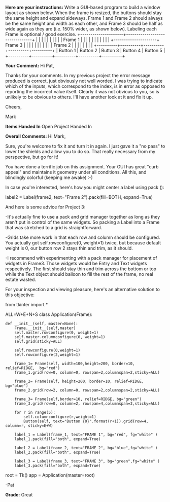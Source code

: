 ﻿**Here are your instructions:**
Write a GUI-based program to build a window layout as shown below. When the frame is resized, the buttons should stay the same height and expand sideways. Frame 1 and Frame 2 should always be the same height and width as each other, and Frame 3 should be half as wide again as they are (i.e. 150% wider, as shown below).  Labeling each Frame is optional / good exercise.
+---------------------+--------------------------------+
|                     |                                |
|                     |                                |
|                     |                                |
|      Frame 1        |                                |
|                     |                                |
|                     |                                |
|                     |                                |
+---------------------+               Frame 3          |
|                     |                                |
|                     |                                |
|                     |                                |
|     Frame 2         |                                |
|                     |                                |
|                     |                                |
+----------+----------+----------+----------+----------+
| Button 1 | Button 2 | Button 3 | Button 4 | Button 5 |
+----------+----------+----------+----------+----------+

**Your Comment:**
Hi Pat,

Thanks for your comments.  In my previous project the error message produced is correct, just
obviously not well worded.  I was trying to indicate which of the inputs, which correspond to the
index, is in error as opposed to reporting the incorrect value itself.  Clearly it was not obvious to
you, so is unlikely to be obvious to others.  I'll have another look at it and fix it up.

Cheers,

Mark

**Items Handed In**
Open Project Handed In

**Overall Comments:**
Hi Mark,

Sure, you're welcome to fix it and turn it in again. I just gave it a "no pass" to lower the shields and allow you to do so. That really necessary from my perspective, but go for it!

You have done a terrific job on this assignment. Your GUI has great "curb appeal" and maintains it geometry under all conditions. All this, and blindingly colorful (keeping me awake) :-)

In case you're interested, here's how you might center a label using pack ():

label2 = Label(frame2, text="Frame 2").pack(fill=BOTH, expand=True)

And here is some advice for Project 3:

-It's actually fine to use a pack and grid manager together as long as they aren't put in control of the same widgets.  So packing a Label into a Frame that was stretched to a grid is straightforward. 

-Grids take more work in that each row and column should be configured.   You actually got self.rowconfigure(0, weight=1) twice, but because  default weight is 0,  our button row 2 stays thin and trim, as it should.

-I recommend with experimenting with a pack manager for placement of widgets in Frame3. Those widgets would be Entry and Text widgets respectively. The first should stay thin and trim across the bottom or top while the Text object should balloon to fill the rest of the frame, no real estate wasted.

For your inspection and viewing pleasure, here's an alternative solution to this objective:

from tkinter import *

ALL=W+E+N+S
class Application(Frame):

    def __init__(self, master=None):
        Frame.__init__(self,master)
        self.master.rowconfigure(0, weight=1)
        self.master.columnconfigure(0, weight=1)
        self.grid(sticky=ALL)

        self.rowconfigure(0,weight=1)
        self.rowconfigure(2,weight=1)
          
        frame_1= Frame(self, width=100,height=200, border=10, relief=RIDGE,  bg="red")
        frame_1.grid(row=0, column=0, rowspan=2,columnspan=2,sticky=ALL)
                
        frame_2= Frame(self, height=200, border=10, relief=RIDGE,  bg="blue")        
        frame_2.grid(row=2, column=0, rowspan=2,columnspan=2,sticky=ALL)
                
        frame_3= Frame(self,border=10, relief=RIDGE, bg="green")        
        frame_3.grid(row=0, column=2, rowspan=4,columnspan=3,sticky=ALL)
        
        for r in range(5):
            self.columnconfigure(r,weight=1) 
            Button(self, text="Button {0}".format(r+1)).grid(row=4, column=r, sticky=E+W)
        
        label_1 = Label(frame_1, text="FRAME 1", bg="red", fg="white" )
        label_1.pack(fill="both", expand=True)
        
        label_2 = Label(frame_2, text="FRAME 2", bg="blue",fg="white" )
        label_2.pack(fill="both", expand=True)

        label_3 = Label(frame_3, text="FRAME 3", bg="green",fg="white" )
        label_3.pack(fill="both", expand=True)

root = Tk()
app = Application(master=root)

-Pat

**Grade:**
Great
